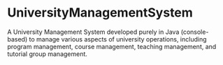 # UniversityManagementSystem
A University Management System developed purely in Java (console-based) to manage various aspects of university operations, including program management, course management, teaching management, and tutorial group management.
